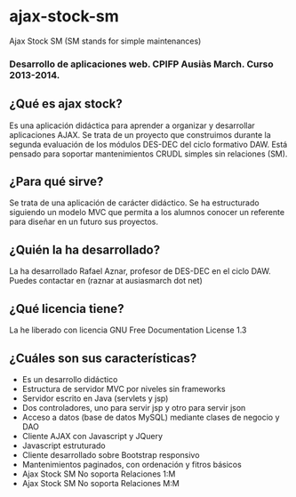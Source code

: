 ajax-stock-sm
=============

Ajax Stock SM (SM stands for simple maintenances)

### Desarrollo de aplicaciones web. CPIFP Ausiàs March. Curso 2013-2014.

## ¿Qué es ajax stock?
Es una aplicación didáctica para aprender a organizar y desarrollar aplicaciones AJAX. Se trata de un proyecto que construimos durante la segunda evaluación de los módulos DES-DEC del ciclo formativo DAW. Está pensado para soportar mantenimientos CRUDL simples sin relaciones (SM).

##  ¿Para qué sirve?
Se trata de una aplicación de carácter didáctico. Se ha estructurado siguiendo un modelo MVC que permita a los alumnos conocer un referente para diseñar en un futuro sus proyectos.

## ¿Quién la ha desarrollado?
La ha desarrollado Rafael Aznar, profesor de DES-DEC en el ciclo DAW. Puedes contactar en (raznar at ausiasmarch dot net)

## ¿Qué licencia tiene?
La he liberado con licencia GNU Free Documentation License 1.3

## ¿Cuáles son sus características?
* Es un desarrollo didáctico
* Estructura de servidor MVC por niveles sin frameworks
* Servidor escrito en Java (servlets y jsp)
* Dos controladores, uno para servir jsp y otro para servir json
* Acceso a datos (base de datos MySQL) mediante clases de negocio y DAO
* Cliente AJAX con Javascript y JQuery
* Javascript estruturado
* Cliente desarrollado sobre Bootstrap responsivo
* Mantenimientos paginados, con ordenación y fitros básicos
* Ajax Stock SM No soporta Relaciones 1:M
* Ajax Stock SM No soporta Relaciones M:M

